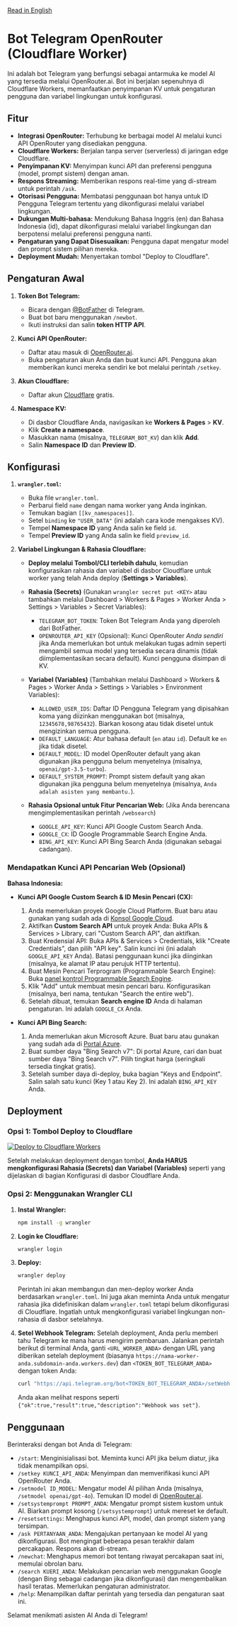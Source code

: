 [Read in English](README.md)

# Bot Telegram OpenRouter (Cloudflare Worker)

Ini adalah bot Telegram yang berfungsi sebagai antarmuka ke model AI yang tersedia melalui OpenRouter.ai. Bot ini berjalan sepenuhnya di Cloudflare Workers, memanfaatkan penyimpanan KV untuk pengaturan pengguna dan variabel lingkungan untuk konfigurasi.

## Fitur

*   **Integrasi OpenRouter:** Terhubung ke berbagai model AI melalui kunci API OpenRouter yang disediakan pengguna.
*   **Cloudflare Workers:** Berjalan tanpa server (serverless) di jaringan edge Cloudflare.
*   **Penyimpanan KV:** Menyimpan kunci API dan preferensi pengguna (model, prompt sistem) dengan aman.
*   **Respons Streaming:** Memberikan respons real-time yang di-stream untuk perintah `/ask`.
*   **Otorisasi Pengguna:** Membatasi penggunaan bot hanya untuk ID Pengguna Telegram tertentu yang dikonfigurasi melalui variabel lingkungan.
*   **Dukungan Multi-bahasa:** Mendukung Bahasa Inggris (en) dan Bahasa Indonesia (id), dapat dikonfigurasi melalui variabel lingkungan dan berpotensi melalui preferensi pengguna nanti.
*   **Pengaturan yang Dapat Disesuaikan:** Pengguna dapat mengatur model dan prompt sistem pilihan mereka.
*   **Deployment Mudah:** Menyertakan tombol "Deploy to Cloudflare".

## Pengaturan Awal

1.  **Token Bot Telegram:**
    *   Bicara dengan [@BotFather](https://t.me/BotFather) di Telegram.
    *   Buat bot baru menggunakan `/newbot`.
    *   Ikuti instruksi dan salin **token HTTP API**.

2.  **Kunci API OpenRouter:**
    *   Daftar atau masuk di [OpenRouter.ai](https://openrouter.ai/).
    *   Buka pengaturan akun Anda dan buat kunci API. Pengguna akan memberikan kunci mereka sendiri ke bot melalui perintah `/setkey`.

3.  **Akun Cloudflare:**
    *   Daftar akun [Cloudflare](https://dash.cloudflare.com/sign-up) gratis.

4.  **Namespace KV:**
    *   Di dasbor Cloudflare Anda, navigasikan ke **Workers & Pages** > **KV**.
    *   Klik **Create a namespace**.
    *   Masukkan nama (misalnya, `TELEGRAM_BOT_KV`) dan klik **Add**.
    *   Salin **Namespace ID** dan **Preview ID**.

## Konfigurasi

1.  **`wrangler.toml`:**
    *   Buka file `wrangler.toml`.
    *   Perbarui field `name` dengan nama worker yang Anda inginkan.
    *   Temukan bagian `[[kv_namespaces]]`.
    *   Setel `binding` ke `"USER_DATA"` (ini adalah cara kode mengakses KV).
    *   Tempel **Namespace ID** yang Anda salin ke field `id`.
    *   Tempel **Preview ID** yang Anda salin ke field `preview_id`.

2.  **Variabel Lingkungan & Rahasia Cloudflare:**
    *   **Deploy melalui Tombol/CLI terlebih dahulu**, kemudian konfigurasikan rahasia dan variabel di dasbor Cloudflare untuk worker yang telah Anda deploy (**Settings > Variables**).
    *   **Rahasia (Secrets)** (Gunakan `wrangler secret put <KEY>` atau tambahkan melalui Dashboard > Workers & Pages > Worker Anda > Settings > Variables > Secret Variables):
        *   `TELEGRAM_BOT_TOKEN`: Token Bot Telegram Anda yang diperoleh dari BotFather.
        *   `OPENROUTER_API_KEY` (Opsional): Kunci OpenRouter *Anda sendiri* jika Anda memerlukan bot untuk melakukan tugas admin seperti mengambil semua model yang tersedia secara dinamis (tidak diimplementasikan secara default). Kunci pengguna disimpan di KV.
    *   **Variabel (Variables)** (Tambahkan melalui Dashboard > Workers & Pages > Worker Anda > Settings > Variables > Environment Variables):
        *   `ALLOWED_USER_IDS`: Daftar ID Pengguna Telegram yang dipisahkan koma yang diizinkan menggunakan bot (misalnya, `12345678,98765432`). Biarkan kosong atau tidak disetel untuk mengizinkan semua pengguna.
        *   `DEFAULT_LANGUAGE`: Atur bahasa default (`en` atau `id`). Default ke `en` jika tidak disetel.
        *   `DEFAULT_MODEL`: ID model OpenRouter default yang akan digunakan jika pengguna belum menyetelnya (misalnya, `openai/gpt-3.5-turbo`).
        *   `DEFAULT_SYSTEM_PROMPT`: Prompt sistem default yang akan digunakan jika pengguna belum menyetelnya (misalnya, `Anda adalah asisten yang membantu.`).

    *   **Rahasia Opsional untuk Fitur Pencarian Web:** (Jika Anda berencana mengimplementasikan perintah `/websearch`)
        *   `GOOGLE_API_KEY`: Kunci API Google Custom Search Anda.
        *   `GOOGLE_CX`: ID Google Programmable Search Engine Anda.
        *   `BING_API_KEY`: Kunci API Bing Search Anda (digunakan sebagai cadangan).

### Mendapatkan Kunci API Pencarian Web (Opsional)

**Bahasa Indonesia:**

*   **Kunci API Google Custom Search & ID Mesin Pencari (CX):**
    1.  Anda memerlukan proyek Google Cloud Platform. Buat baru atau gunakan yang sudah ada di [Konsol Google Cloud](https://console.cloud.google.com/).
    2.  Aktifkan **Custom Search API** untuk proyek Anda: Buka APIs & Services > Library, cari "Custom Search API", dan aktifkan.
    3.  Buat Kredensial API: Buka APIs & Services > Credentials, klik "Create Credentials", dan pilih "API key". Salin kunci ini (ini adalah `GOOGLE_API_KEY` Anda). Batasi penggunaan kunci jika diinginkan (misalnya, ke alamat IP atau perujuk HTTP tertentu).
    4.  Buat Mesin Pencari Terprogram (Programmable Search Engine): Buka [panel kontrol Programmable Search Engine](https://programmablesearchengine.google.com/controlpanel/all).
    5.  Klik "Add" untuk membuat mesin pencari baru. Konfigurasikan (misalnya, beri nama, tentukan "Search the entire web").
    6.  Setelah dibuat, temukan **Search engine ID** Anda di halaman pengaturan. Ini adalah `GOOGLE_CX` Anda.

*   **Kunci API Bing Search:**
    1.  Anda memerlukan akun Microsoft Azure. Buat baru atau gunakan yang sudah ada di [Portal Azure](https://portal.azure.com/).
    2.  Buat sumber daya "Bing Search v7": Di portal Azure, cari dan buat sumber daya "Bing Search v7". Pilih tingkat harga (seringkali tersedia tingkat gratis).
    3.  Setelah sumber daya di-deploy, buka bagian "Keys and Endpoint". Salin salah satu kunci (Key 1 atau Key 2). Ini adalah `BING_API_KEY` Anda.

## Deployment

### Opsi 1: Tombol Deploy to Cloudflare

[![Deploy to Cloudflare Workers](https://deploy.workers.cloudflare.com/button)](https://deploy.workers.cloudflare.com/?url=https://github.com/adriandrmawan/Telegram-OpenRouter-Bot)

Setelah melakukan deployment dengan tombol, **Anda HARUS mengkonfigurasi Rahasia (Secrets) dan Variabel (Variables)** seperti yang dijelaskan di bagian Konfigurasi di dasbor Cloudflare Anda.

### Opsi 2: Menggunakan Wrangler CLI

1.  **Instal Wrangler:**
    ```bash
    npm install -g wrangler
    ```
2.  **Login ke Cloudflare:**
    ```bash
    wrangler login
    ```
3.  **Deploy:**
    ```bash
    wrangler deploy
    ```
    Perintah ini akan membangun dan men-deploy worker Anda berdasarkan `wrangler.toml`. Ini juga akan meminta Anda untuk mengatur rahasia jika didefinisikan dalam `wrangler.toml` tetapi belum dikonfigurasi di Cloudflare. Ingatlah untuk mengkonfigurasi variabel lingkungan non-rahasia di dasbor setelahnya.

4.  **Setel Webhook Telegram:**
    Setelah deployment, Anda perlu memberi tahu Telegram ke mana harus mengirim pembaruan. Jalankan perintah berikut di terminal Anda, ganti `<URL_WORKER_ANDA>` dengan URL yang diberikan setelah deployment (biasanya `https://nama-worker-anda.subdomain-anda.workers.dev`) dan `<TOKEN_BOT_TELEGRAM_ANDA>` dengan token Anda:
    ```bash
    curl "https://api.telegram.org/bot<TOKEN_BOT_TELEGRAM_ANDA>/setWebhook?url=<URL_WORKER_ANDA>"
    ```
    Anda akan melihat respons seperti `{"ok":true,"result":true,"description":"Webhook was set"}`.

## Penggunaan

Berinteraksi dengan bot Anda di Telegram:

*   `/start`: Menginisialisasi bot. Meminta kunci API jika belum diatur, jika tidak menampilkan opsi.
*   `/setkey KUNCI_API_ANDA`: Menyimpan dan memverifikasi kunci API OpenRouter Anda.
*   `/setmodel ID_MODEL`: Mengatur model AI pilihan Anda (misalnya, `/setmodel openai/gpt-4o`). Temukan ID model di [OpenRouter.ai](https://openrouter.ai/models).
*   `/setsystemprompt PROMPT_ANDA`: Mengatur prompt sistem kustom untuk AI. Biarkan prompt kosong (`/setsystemprompt`) untuk mereset ke default.
*   `/resetsettings`: Menghapus kunci API, model, dan prompt sistem yang tersimpan.
*   `/ask PERTANYAAN_ANDA`: Mengajukan pertanyaan ke model AI yang dikonfigurasi. Bot mengingat beberapa pesan terakhir dalam percakapan. Respons akan di-stream.
*   `/newchat`: Menghapus memori bot tentang riwayat percakapan saat ini, memulai obrolan baru.
*   `/search KUERI_ANDA`: Melakukan pencarian web menggunakan Google (dengan Bing sebagai cadangan jika dikonfigurasi) dan mengembalikan hasil teratas. Memerlukan pengaturan administrator.
*   `/help`: Menampilkan daftar perintah yang tersedia dan pengaturan saat ini.

Selamat menikmati asisten AI Anda di Telegram!
